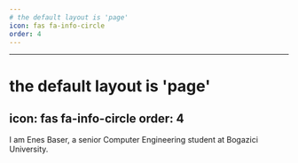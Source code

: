 ```yaml
---
# the default layout is 'page'
icon: fas fa-info-circle
order: 4
---
```


---
# the default layout is 'page'
icon: fas fa-info-circle
order: 4
---

I am Enes Baser, a senior Computer Engineering student at Bogazici University.
